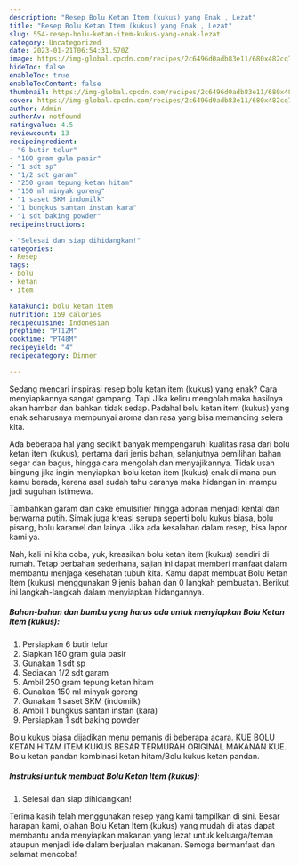 ```yaml
---
description: "Resep Bolu Ketan Item (kukus) yang Enak , Lezat"
title: "Resep Bolu Ketan Item (kukus) yang Enak , Lezat"
slug: 554-resep-bolu-ketan-item-kukus-yang-enak-lezat
category: Uncategorized
date: 2023-01-21T06:54:31.570Z
image: https://img-global.cpcdn.com/recipes/2c6496d0adb83e11/680x482cq70/bolu-ketan-item-kukus-foto-resep-utama.jpg
hideToc: false
enableToc: true
enableTocContent: false
thumbnail: https://img-global.cpcdn.com/recipes/2c6496d0adb83e11/680x482cq70/bolu-ketan-item-kukus-foto-resep-utama.jpg
cover: https://img-global.cpcdn.com/recipes/2c6496d0adb83e11/680x482cq70/bolu-ketan-item-kukus-foto-resep-utama.jpg
author: Admin
authorAv: notfound
ratingvalue: 4.5
reviewcount: 13
recipeingredient:
- "6 butir telur"
- "180 gram gula pasir"
- "1 sdt sp"
- "1/2 sdt garam"
- "250 gram tepung ketan hitam"
- "150 ml minyak goreng"
- "1 saset SKM indomilk"
- "1 bungkus santan instan kara"
- "1 sdt baking powder"
recipeinstructions:

- "Selesai dan siap dihidangkan!"
categories:
- Resep
tags:
- bolu
- ketan
- item

katakunci: bolu ketan item 
nutrition: 159 calories
recipecuisine: Indonesian
preptime: "PT12M"
cooktime: "PT48M"
recipeyield: "4"
recipecategory: Dinner

---
```



Sedang mencari inspirasi resep bolu ketan item (kukus) yang enak? Cara menyiapkannya sangat gampang. Tapi Jika keliru mengolah maka hasilnya akan hambar dan bahkan tidak sedap. Padahal bolu ketan item (kukus) yang enak seharusnya mempunyai aroma dan rasa yang bisa memancing selera kita.


Ada beberapa hal yang sedikit banyak mempengaruhi kualitas rasa dari bolu ketan item (kukus), pertama dari jenis bahan, selanjutnya pemilihan bahan segar dan bagus, hingga cara mengolah dan menyajikannya. Tidak usah bingung jika ingin menyiapkan bolu ketan item (kukus) enak di mana pun kamu berada, karena asal sudah tahu caranya maka hidangan ini mampu jadi suguhan istimewa.

Tambahkan garam dan cake emulsifier hingga adonan menjadi kental dan berwarna putih. Simak juga kreasi serupa seperti bolu kukus biasa, bolu pisang, bolu karamel dan lainya. Jika ada kesalahan dalam resep, bisa lapor kami ya.


Nah, kali ini kita coba, yuk, kreasikan bolu ketan item (kukus) sendiri di rumah. Tetap berbahan sederhana, sajian ini dapat memberi manfaat dalam membantu menjaga kesehatan tubuh kita. Kamu dapat membuat Bolu Ketan Item (kukus) menggunakan 9 jenis bahan dan 0 langkah pembuatan. Berikut ini langkah-langkah dalam menyiapkan hidangannya.

<!--inarticleads1-->

##### Bahan-bahan dan bumbu yang harus ada untuk menyiapkan Bolu Ketan Item (kukus):

1. Persiapkan 6 butir telur
1. Siapkan 180 gram gula pasir
1. Gunakan 1 sdt sp
1. Sediakan 1/2 sdt garam
1. Ambil 250 gram tepung ketan hitam
1. Gunakan 150 ml minyak goreng
1. Gunakan 1 saset SKM (indomilk)
1. Ambil 1 bungkus santan instan (kara)
1. Persiapkan 1 sdt baking powder


Bolu kukus biasa dijadikan menu pemanis di beberapa acara. KUE BOLU KETAN HITAM ITEM KUKUS BESAR TERMURAH ORIGINAL MAKANAN KUE. Bolu ketan pandan kombinasi ketan hitam/Bolu kukus ketan pandan. 

<!--inarticleads2-->

##### Instruksi untuk membuat Bolu Ketan Item (kukus):


1. Selesai dan siap dihidangkan!



Terima kasih telah menggunakan resep yang kami tampilkan di sini. Besar harapan kami, olahan Bolu Ketan Item (kukus) yang mudah di atas dapat membantu anda menyiapkan makanan yang lezat untuk keluarga/teman ataupun menjadi ide dalam berjualan makanan. Semoga bermanfaat dan selamat mencoba!
